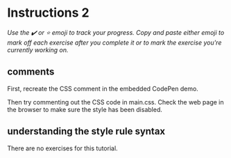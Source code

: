 # Instructions 2

*Use the ✔️ or ⭐️ emoji to track your progress. Copy and paste either emoji to mark off each exercise after you complete it or to mark the exercise you're currently working on.*

## comments

First, recreate the CSS comment in the embedded CodePen demo.

Then try commenting out the CSS code in main.css. Check the web page in the browser to make sure the style has been disabled.


## understanding the style rule syntax

There are no exercises for this tutorial.
